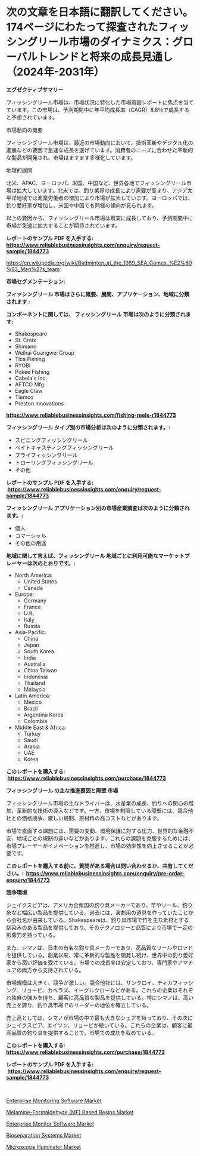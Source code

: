 <p><h1>次の文章を日本語に翻訳してください。174ページにわたって探査されたフィッシングリール市場のダイナミクス：グローバルトレンドと将来の成長見通し（2024年-2031年）</h1></p><p><strong>エグゼクティブサマリー</strong></p>
<p><p>フィッシングリール市場は、市場状況に特化した市場調査レポートに焦点を当てています。この市場は、予測期間中に年平均成長率（CAGR）8.8％で成長すると予想されています。</p><p>市場動向の概要</p><p>フィッシングリール市場は、最近の市場動向において、技術革新やデジタル化の進展などの要因で急速な成長を遂げています。消費者のニーズに合わせた革新的な製品が開発され、市場はますます多様化しています。</p><p>地理的展開</p><p>北米、APAC、ヨーロッパ、米国、中国など、世界各地でフィッシングリール市場は拡大しています。北米では、釣り業界の成長により需要が高まり、アジア太平洋地域では漁業労働者の増加により市場が拡大しています。ヨーロッパでは、釣り愛好家が増加し、米国や中国でも同様の傾向が見られます。</p><p>以上の要因から、フィッシングリール市場は着実に成長しており、予測期間中に市場が急速に拡大することが期待されています。</p></p>
<p><strong>レポートのサンプル PDF を入手する: <a href="https://www.reliablebusinessinsights.com/enquiry/request-sample/1844773">https://www.reliablebusinessinsights.com/enquiry/request-sample/1844773</a></strong></p>
<p><a href="https://en.wikipedia.org/wiki/Badminton_at_the_1989_SEA_Games_%E2%80%93_Men%27s_team">https://en.wikipedia.org/wiki/Badminton_at_the_1989_SEA_Games_%E2%80%93_Men%27s_team</a></p>
<p><strong>市場セグメンテーション:</strong></p>
<p><strong> フィッシングリール 市場はさらに概要、展開、アプリケーション、地域に分類されます :</strong></p>
<p><strong>コンポーネントに関しては、 フィッシングリール 市場は次のように分類されます: &nbsp;</strong></p>
<p><ul><li>Shakespeare</li><li>St. Croix</li><li>Shimano</li><li>Weihai Guangwei Group</li><li>Tica Fishing</li><li>RYOBI</li><li>Pokee Fishing</li><li>Cabela's Inc.</li><li>AFTCO Mfg.</li><li>Eagle Claw</li><li>Tiemco</li><li>Preston Innovations</li></ul></p>
<p><strong><a href="https://www.reliablebusinessinsights.com/fishing-reels-r1844773">https://www.reliablebusinessinsights.com/fishing-reels-r1844773</a></strong></p>
<p><strong> フィッシングリール タイプ別の市場分析は次のように分類されます。:</strong></p>
<p><ul><li>スピニングフィッシングリール</li><li>ベイトキャスティングフィッシングリール</li><li>フライフィッシングリール</li><li>トローリングフィッシングリール</li><li>その他</li></ul></p>
<p><strong>レポートのサンプル PDF を入手する: &nbsp;<a href="https://www.reliablebusinessinsights.com/enquiry/request-sample/1844773">https://www.reliablebusinessinsights.com/enquiry/request-sample/1844773</a></strong></p>
<p><strong> フィッシングリール アプリケーション別の市場産業調査は次のように分類されます。:</strong></p>
<p><ul><li>個人</li><li>コマーシャル</li><li>その他の用途</li></ul></p>
<p><strong>地域に関して言えば、フィッシングリール 地域ごとに利用可能なマーケットプレーヤーは次のとおりです。:</strong></p>
<p><ul>
    <li>
        North America:
        <ul>
            <li>United States</li>
            <li>Canada</li>
        </ul>
    </li>
    <li>
        Europe:
        <ul>
            <li>Germany</li>
            <li>France</li>
            <li>U.K.</li>
            <li>Italy</li>
            <li>Russia</li>
        </ul>
    </li>
    <li>
        Asia-Pacific:
        <ul>
            <li>China</li>
            <li>Japan</li>
            <li>South Korea</li>
            <li>India</li>
            <li>Australia</li>
            <li>China Taiwan</li>
            <li>Indonesia</li>
            <li>Thailand</li>
            <li>Malaysia</li>
        </ul>
    </li>
    <li>
        Latin America:
        <ul>
            <li>Mexico</li>
            <li>Brazil</li>
            <li>Argentina Korea</li>
            <li>Colombia</li>
        </ul>
    </li>
    <li>
        Middle East & Africa:
        <ul>
            <li>Turkey</li>
            <li>Saudi</li>
            <li>Arabia</li>
            <li>UAE</li>
            <li>Korea</li>
        </ul>
    </li>
    </ul></p>
<p><strong>このレポートを購入する: &nbsp;<a href="https://www.reliablebusinessinsights.com/purchase/1844773">https://www.reliablebusinessinsights.com/purchase/1844773</a></strong></p>
<p><strong>フィッシングリール の主な推進要因と障壁 市場</strong></p>
<p><p>フィッシングリール市場の主なドライバーは、水産業の成長、釣りへの関心の増加、革新的な技術の導入などです。一方、市場を制限している障壁には、競合他社との価格競争、厳しい規制、原材料の高コストなどがあります。</p><p>市場で直面する課題には、需要の変動、環境保護に対する圧力、世界的な金融不安、地域ごとの規制の違いなどがあります。これらの課題を克服するためには、市場プレーヤーがイノベーションを推進し、市場の効率性を向上させることが必要です。</p></p>
<p><strong>このレポートを購入する前に、質問がある場合は問い合わせるか、共有してください。:&nbsp; <a href="https://www.reliablebusinessinsights.com/enquiry/pre-order-enquiry/1844773">https://www.reliablebusinessinsights.com/enquiry/pre-order-enquiry/1844773</a></strong></p>
<p><strong>競争環境</strong></p>
<p><p>シェイクスピアは、アメリカ合衆国の釣り具メーカーであり、竿やリール、釣り糸など幅広い製品を提供している。過去には、演劇用の道具を作っていたことから会社名が由来している。Shakespeareは、釣り具市場で竹を主な素材とする馴染みのある製品を提供しており、そのテクノロジーと品質により市場で一定の影響力を持っている。</p><p>また、シマノは、日本の有名な釣り具メーカーであり、高品質なリールやロッドを提供している。創業以来、常に革新的な製品を開発し続け、世界中の釣り愛好家から高い評価を受けている。市場での成長率は安定しており、専門家やアマチュアの両方から支持されている。</p><p>市場規模は大きく、競争が激しい。競合他社には、サンクロイ、ティカフィッシング、リョービ、カベラズ、イーグルクローなどがある。これらの企業はそれぞれ独自の強みを持ち、顧客に高品質な製品を提供している。特にシマノは、高い売上を誇り、釣り具市場でのリーダーの地位を確立している。</p><p>売上高としては、シマノが市場の中で最も大きなシェアを持っており、その次にシェイクスピア、エイソン、リョービが続いている。これらの企業は、顧客に最高品質の釣り具を提供することで、市場での成功を収めている。</p></p>
<p><strong>このレポートを購入する: &nbsp; <a href="https://www.reliablebusinessinsights.com/purchase/1844773">https://www.reliablebusinessinsights.com/purchase/1844773</a></strong></p>
<p><strong>レポートのサンプル PDF を入手する: &nbsp;<a href="https://www.reliablebusinessinsights.com/enquiry/request-sample/1844773">https://www.reliablebusinessinsights.com/enquiry/request-sample/1844773</a></strong><strong></strong></p>
<p>&nbsp;</p>
<p><p><a href="https://github.com/kmatchooka/Market-Research-Report-List-1/blob/main/enterprise-monitoring-software-market.md">Enterprise Monitoring Software Market</a></p><p><a href="https://medium.com/@colin.burgess8756/global-melamine-formaldehyde-mf-based-resins-market-sector-types-applications-market-player-da11e1bad6b6">Melamine-Formaldehyde (MF) Based Resins Market</a></p><p><a href="https://github.com/DarrenSipes1990/Market-Research-Report-List-2/blob/main/enterprise-monitor-software-market.md">Enterprise Monitor Software Market</a></p><p><a href="https://issuu.com/reportprime-2/docs/bioseparation-systems-market-size-2030.pptx">Bioseparation Systems Market</a></p><p><a href="https://medium.com/@max.sanderson5645/global-microscope-illuminator-market-is-projected-to-grow-at-a-cagr-of-12-7-bfb94f2505a5">Microscope Illuminator Market</a></p></p>